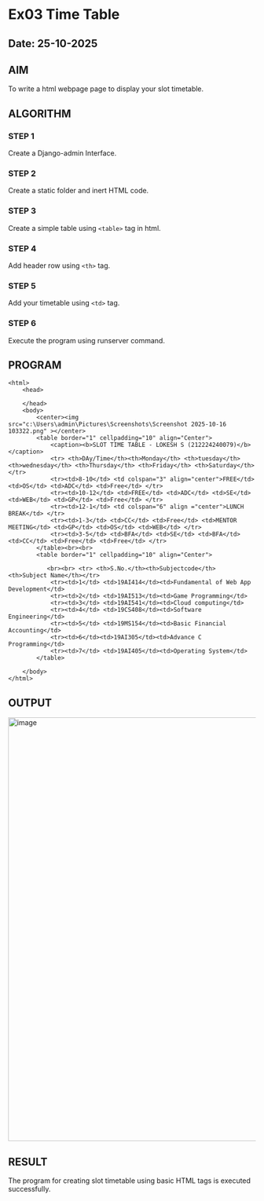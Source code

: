 # Ex03 Time Table
## Date: 25-10-2025

## AIM
To write a html webpage page to display your slot timetable.

## ALGORITHM
### STEP 1
Create a Django-admin Interface.

### STEP 2
Create a static folder and inert HTML code.

### STEP 3
Create a simple table using ```<table>``` tag in html.

### STEP 4
Add header row using ```<th>``` tag.

### STEP 5
Add your timetable using ```<td>``` tag.

### STEP 6
Execute the program using runserver command.

## PROGRAM
```
<html>
    <head>

    </head>
    <body>
        <center><img src="c:\Users\admin\Pictures\Screenshots\Screenshot 2025-10-16 103322.png" ></center>
        <table border="1" cellpadding="10" align="Center">
            <caption><b>SLOT TIME TABLE - LOKESH S (212224240079)</b></caption>
            <tr> <th>DAy/Time</th><th>Monday</th> <th>tuesday</th> <th>wednesday</th> <th>Thursday</th> <th>Friday</th> <th>Saturday</th></tr>
            <tr><td>8-10</td> <td colspan="3" align="center">FREE</td> <td>OS</td> <td>ADC</td> <td>Free</td> </tr> 
            <tr><td>10-12</td> <td>FREE</td> <td>ADC</td> <td>SE</td> <td>WEB</td> <td>GP</td> <td>Free</td> </tr>
            <tr><td>12-1</td> <td colspan="6" align ="center">LUNCH BREAK</td> </tr>
            <tr><td>1-3</td> <td>CC</td> <td>Free</td> <td>MENTOR MEETING</td> <td>GP</td> <td>OS</td> <td>WEB</td> </tr>
            <tr><td>3-5</td> <td>BFA</td> <td>SE</td> <td>BFA</td> <td>CC</td> <td>Free</td> <td>Free</td> </tr>
        </table><br><br>
        <table border="1" cellpadding="10" align="Center">
           
           <br><br> <tr> <th>S.No.</th><th>Subjectcode</th> <th>Subject Name</th></tr>
            <tr><td>1</td> <td>19AI414</td><td>Fundamental of Web App Development</td>
            <tr><td>2</td> <td>19AI513</td><td>Game Programming</td>
            <tr><td>3</td> <td>19AI541</td><td>Cloud computing</td>
            <tr><td>4</td> <td>19CS408</td><td>Software Engineering</td>
            <tr><td>5</td> <td>19MS154</td><td>Basic Financial Accounting</td>
            <tr><td>6</td><td>19AI305</td><td>Advance C Programming</td>
            <tr><td>7</td> <td>19AI405</td><td>Operating System</td>
        </table>
        
    </body>
</html>
```

## OUTPUT

<img width="1044" height="863" alt="image" src="https://github.com/user-attachments/assets/b2af55cb-3131-4525-a040-0627bcb5dafb" />


## RESULT
The program for creating slot timetable using basic HTML tags is executed successfully.
